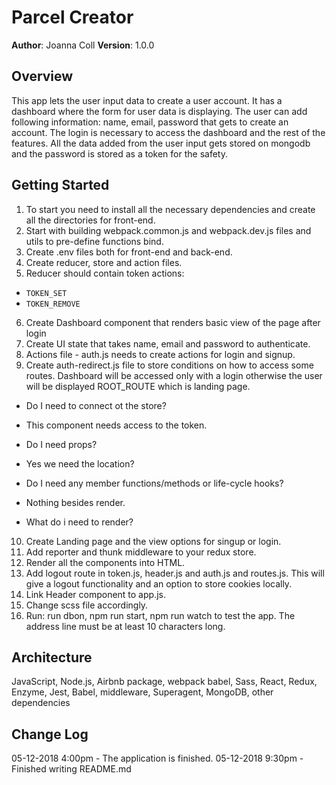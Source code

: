 # Parcel Creator
**Author**: Joanna Coll
**Version**: 1.0.0 

## Overview

This app lets the user input data to create a user account. It has a dashboard where the form for user data is displaying. The user can add following information: name, email, password that gets to create an account. The login is necessary to access the dashboard and the rest of the features. All the data added from the user input gets stored on mongodb and the password is stored as a token for the safety.

## Getting Started

1. To start you need to install all the necessary dependencies and create all the directories for front-end.
2. Start with building webpack.common.js and webpack.dev.js files and utils to pre-define functions bind.
3. Create .env files both for front-end and back-end.
4. Create reducer, store and action files. 
5. Reducer should contain token actions:
  * `TOKEN_SET`
  * `TOKEN_REMOVE`
6. Create Dashboard component that renders basic view of the page after login
7. Create UI state that takes name, email and password to authenticate.
8. Actions file - auth.js needs to create actions for login and signup.
9. Create auth-redirect.js file to store conditions on how to access some routes. Dashboard will be accessed only with a login otherwise the user will be displayed ROOT_ROUTE which is landing page.
  * Do I need to connect ot the store?
  - This component needs access to the token.
  * Do I need props?
  - Yes we need the location?
  * Do I need any member functions/methods or life-cycle hooks?
  - Nothing besides render.
  * What do i need to render?  

10. Create Landing page and the view options for singup or login.
11. Add reporter and thunk middleware to your redux store.
12. Render all the components into HTML.
13. Add logout route in token.js, header.js and auth.js and routes.js.
This will give a logout functionality and an option to store cookies locally.
14. Link Header component to app.js.
13. Change scss file accordingly.
14. Run: run dbon, npm run start, npm run watch to test the app. The address line must be at least 10 characters long.


## Architecture
JavaScript, Node.js, Airbnb package, webpack babel, Sass, React, Redux, Enzyme, Jest, Babel, middleware, Superagent, MongoDB, other dependencies

## Change Log

05-12-2018 4:00pm - The application is finished.
05-12-2018 9:30pm - Finished writing README.md




